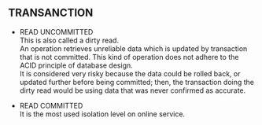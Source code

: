 ## TRANSANCTION
* READ UNCOMMITTED  
This is also called a dirty read.  
An operation retrieves unreliable data which is updated by transaction that is not committed.
This kind of operation does not adhere to the ACID principle of database design.  
It is considered very risky because the data could be rolled back, or updated further before being committed; then, the transaction doing the dirty read would be using data that was never confirmed as accurate.  
  
* READ COMMITTED  
It is the most used isolation level on online service.
